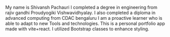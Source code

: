 My name is Shivansh Pachauri
I completed a degree in engineering from rajiv gandhi Proudyogiki Vishwavidhyalay. I also completed a diploma in advanced computing from CDAC bengaluru I am a proactive learner who is able to adapt to new Tools and technologies.
This is a personal portfolio app made with vite+react.
I utilized  Bootstrap classes to enhance styling.